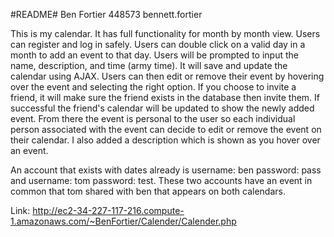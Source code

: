 #README#
Ben Fortier 448573 bennett.fortier

This is my calendar. It has full functionality for month by month view. Users can register and log in safely. Users can double click on a valid day in a month to add an event to that day. Users will be prompted to input the name, description, and time (army time). It will save and update the calendar using AJAX. Users can then edit or remove their event by hovering over the event and selecting the right option. If you choose to invite a friend, it will make sure the friend exists in the database then invite them. If successful the friend's calendar will be updated to show the newly added event. From there the event is personal to the user so each individual person associated with the event can decide to edit or remove the event on their calendar. I also added a description which is shown as you hover over an event.

An account that exists with dates already is username: ben password: pass and username: tom password: test. These two accounts have an event in common that tom shared with ben that appears on both calendars.

Link:
http://ec2-34-227-117-216.compute-1.amazonaws.com/~BenFortier/Calender/Calender.php
